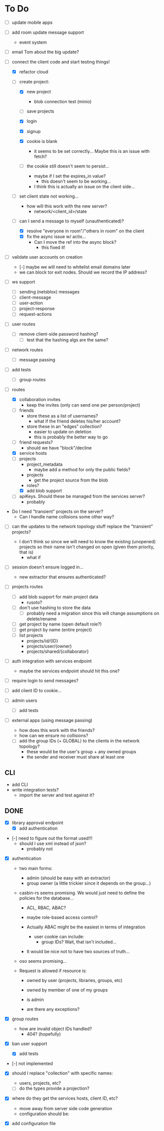 # To Do
- [ ] update mobile apps

- [ ] add room update message support
    - event system

- [ ] email Tom about the big update?

- [ ] connect the client code and start testing things!
    - [x] refactor cloud
    - [ ] create project:
        - [x] new project
            - blob connection test (minio)
        - [ ] save projects
        - [x] login
        - [x] signup
        - [x] cookie is blank
            - it seems to be set correctly... Maybe this is an issue with fetch?

        - [ ] the cookie still doesn't seem to persist...
            - maybe if I set the expires_in value?
                - this doesn't seem to be working...
            - I think this is actually an issue on the client side...

    - [ ] set client state not working...
        - how will this work with the new server?
            - network/<client_id>/state

    - [ ] can I send a message to myself (unauthenticated)?
        - [x] resolve "everyone in room"/"others in room" on the client
        - [x] fix the async issue w/ actix...
            - Can I move the ref into the async block?
                - this fixed it!

- [ ] validate user accounts on creation
    - [-] maybe we will need to whitelist email domains later
    - we can block tor exit nodes. Should we record the IP address?

- [ ] ws support
    - [ ] sending (netsblox) messages
    - [ ] client-message
    - [ ] user-action
    - [ ] project-response
    - [ ] request-actions

- [ ] user routes
    - [ ] remove client-side password hashing?
        - [ ] test that the hashing algs are the same?

- [ ] network routes
    - [ ] message passing

- [ ] add tests
    - [ ] group routes

- [ ] routes
    - [x] collaboration invites
        - keep the invites (only can send one per person/project)
    - [ ] friends
        - store these as a list of usernames?
            - what if the friend deletes his/her account?
        - store these in an "edges" collection?
            - easier to update on deletion
            - this is probably the better way to go
    - [ ] friend requests?
        - should we have "block"/decline
    - [x] service hosts
    - [ ] projects
        - project_metadata
            - maybe add a method for only the public fields?
        - projects
            - get the project source from the blob
        - roles?
        - [x] add blob support

    - [ ] apiKeys. Should these be managed from the services server?
        - probably


- Do I need "transient" projects on the server?
    - Can I handle name collisions some other way?

- [ ] can the updates to the network topology stuff replace the "transient" projects?
    - I don't think so since we will need to know the existing (unopened) projects so their name isn't changed on open (given them priority, that is)
        - what if 

- [ ] session doesn't ensure logged in...
     - new extractor that ensures authenticated?

- [ ] projects routes
    - [ ] add blob support for main project data
        - rusoto?
    - [ ] don't use hashing to store the data
        - [ ] probably need a migration since this will change assumptions on delete/rename
    - [ ] get project by name (open default role?)
    - [ ] get project by name (entire project)
    - [ ] list projects
        - projects/id/{ID}
        - projects/user/{owner}
        - projects/shared/{collaborator}

- [ ] auth integration with services endpoint
    - maybe the services endpoint should hit this one?

- [ ] require login to send messages?

- [ ] add client ID to cookie...

- [ ] admin users
    - [ ] add tests

- [ ] external apps (using message passing)
    - how does this work with the friends?
    - how can we ensure no collisions?
    - [ ] add the group IDs (+ GLOBAL) to the clients in the network topology?
        - these would be the user's group + any owned groups
        - the sender and receiver must share at least one

## CLI
- add CLI
- write integration tests?
    - import the server and test against it?

## DONE
- [x] library approval endpoint
    - [x] add authentication

- [-] need to figure out the format used!!!
    - should I use xml instead of json?
        - probably not

- [x] authentication
    - two main forms:
        - admin (should be easy with an extractor)
        - group owner (a little trickier since it depends on the group...)
    - casbin-rs seems promising. We would just need to define the policies for the database...
        - ACL, RBAC, ABAC?
        - maybe role-based access control?
        - Actually ABAC might be the easiest in terms of integration
            - user cookie can include:
                - group IDs? Wait, that isn't included...

        - It would be nice not to have two sources of truth...

    - oso seems promising...

    - Request is allowed if resource is:
        - owned by user (projects, libraries, groups, etc)
        - owned by member of one of my groups
        - is admin

        - are there any exceptions?

- [x] group routes
    - how are invalid object IDs handled?
        - 404? (hopefully)

- [x] ban user support
    - [x] add tests

- [-] not implemented

- [x] should I replace "collection" with specific names:
    - users, projects, etc?
    - [ ] do the types provide a projection?

- [x] where do they get the services hosts, client ID, etc?
    - move away from server side code generation
    - configuration should be:

- [x] add configuration file

